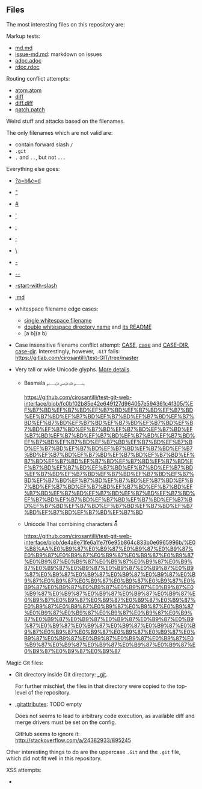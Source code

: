 ## Files

The most interesting files on this repository are:

Markup tests:

- [md.md](markdown.md)
- [issue-md.md](issue-markdown.md): markdown on issues
- [adoc.adoc](adoc.adoc)
- [rdoc.rdoc](rdoc.rdoc)

Routing conflict attempts:

- [atom.atom](atom.atom)
- [diff](diff)
- [diff.diff](diff.diff)
- [patch.patch](patch.patch)

Weird stuff and attacks based on the filenames.

The only filenames which are not valid are:

- contain forward slash `/`
- `.git`
- `.` and `..`, but not `...`

Everything else goes:

-   [?a=b&c=d](?a=b&c=d)

-   ["](")

-   [#](#)

-   ['](')

-   [:](:)

-   [;](;)

-   [\\](\\)

-   [-](-)

-   [--](--)

-   [-start-with-slash](-start-with-slash)

-   [\.md](\.md)

-   whitespace filename edge cases:

    - [single whitespace filename](%20)
    - [double whitespace directory name](%20%20/) and [its README](%20%20/README.md)
    - [a b](a b)

-   Case insensitive filename conflict attempt: [CASE](CASE), [case](case) and [CASE-DIR](CASE-DIR), [case-dir](case-dir). Interestingly, however, `.GIT` fails: <https://gitlab.com/cirosantilli/test-GIT/tree/master>

-   Very tall or wide Unicode glyphs. [More details](https://www.quora.com/What-are-the-coolest-Unicode-characters/answer/Ciro-Santilli-%E5%85%AD%E5%9B%9B%E4%BA%8B%E4%BB%B6-%E6%B3%95%E8%BD%AE%E5%8A%9F-%E7%BA%B3%E7%B1%B3%E6%AF%94%E4%BA%9A-%E5%A8%81%E8%A7%86).

    -   Basmala ﷽

        <https://github.com/cirosantilli/test-git-web-interface/blob/fc0bf02b85e42e649127d964057e594361c4f305/%EF%B7%BD%EF%B7%BD%EF%B7%BD%EF%B7%BD%EF%B7%BD%EF%B7%BD%EF%B7%BD%EF%B7%BD%EF%B7%BD%EF%B7%BD%EF%B7%BD%EF%B7%BD%EF%B7%BD%EF%B7%BD%EF%B7%BD%EF%B7%BD%EF%B7%BD%EF%B7%BD%EF%B7%BD%EF%B7%BD%EF%B7%BD%EF%B7%BD%EF%B7%BD%EF%B7%BD%EF%B7%BD%EF%B7%BD%EF%B7%BD%EF%B7%BD%EF%B7%BD%EF%B7%BD%EF%B7%BD%EF%B7%BD%EF%B7%BD%EF%B7%BD%EF%B7%BD%EF%B7%BD%EF%B7%BD%EF%B7%BD%EF%B7%BD%EF%B7%BD%EF%B7%BD%EF%B7%BD%EF%B7%BD%EF%B7%BD%EF%B7%BD%EF%B7%BD%EF%B7%BD%EF%B7%BD%EF%B7%BD%EF%B7%BD%EF%B7%BD%EF%B7%BD%EF%B7%BD%EF%B7%BD%EF%B7%BD%EF%B7%BD%EF%B7%BD%EF%B7%BD%EF%B7%BD%EF%B7%BD%EF%B7%BD%EF%B7%BD%EF%B7%BD%EF%B7%BD%EF%B7%BD%EF%B7%BD%EF%B7%BD%EF%B7%BD%EF%B7%BD%EF%B7%BD%EF%B7%BD%EF%B7%BD%EF%B7%BD%EF%B7%BD%EF%B7%BD%EF%B7%BD%EF%B7%BD%EF%B7%BD%EF%B7%BD%EF%B7%BD>

    -   Unicode Thai combining characters ส็็็็็็็็็็็็็็็็็็็็็็็็็็็็็็็็็็็็็็็็็็็็็็็็็็็็็็็็็็็็็็็็็็็็็็็็็็็็็็็็

        <https://github.com/cirosantilli/test-git-web-interface/blob/de4a8e71fe6a1fe7f6e95b864c833b0e6965996b/%E0%B8%AA%E0%B9%87%E0%B9%87%E0%B9%87%E0%B9%87%E0%B9%87%E0%B9%87%E0%B9%87%E0%B9%87%E0%B9%87%E0%B9%87%E0%B9%87%E0%B9%87%E0%B9%87%E0%B9%87%E0%B9%87%E0%B9%87%E0%B9%87%E0%B9%87%E0%B9%87%E0%B9%87%E0%B9%87%E0%B9%87%E0%B9%87%E0%B9%87%E0%B9%87%E0%B9%87%E0%B9%87%E0%B9%87%E0%B9%87%E0%B9%87%E0%B9%87%E0%B9%87%E0%B9%87%E0%B9%87%E0%B9%87%E0%B9%87%E0%B9%87%E0%B9%87%E0%B9%87%E0%B9%87%E0%B9%87%E0%B9%87%E0%B9%87%E0%B9%87%E0%B9%87%E0%B9%87%E0%B9%87%E0%B9%87%E0%B9%87%E0%B9%87%E0%B9%87%E0%B9%87%E0%B9%87%E0%B9%87%E0%B9%87%E0%B9%87%E0%B9%87%E0%B9%87%E0%B9%87%E0%B9%87%E0%B9%87%E0%B9%87%E0%B9%87%E0%B9%87%E0%B9%87%E0%B9%87%E0%B9%87%E0%B9%87%E0%B9%87%E0%B9%87%E0%B9%87%E0%B9%87%E0%B9%87%E0%B9%87%E0%B9%87%E0%B9%87%E0%B9%87%E0%B9%87%E0%B9%87%E0%B9%87>

Magic Git files:

-   Git directory inside Git directory: [_git](_git).

    For further mischief, the files in that directory were copied to the top-level of the repository.

-   [.gitattributes](.gitattributes): TODO empty

    Does not seems to lead to arbitrary code execution, as available diff and merge drivers must be set on the config.

    GitHub seems to ignore it: <http://stackoverflow.com/a/24382933/895245>

Other interesting things to do are the uppercase `.Git` and the `.git` file, which did not fit well in this repository.

XSS attempts:

- [<script>](<script>)
- `<script src="data:text;utf8,alert('xss')">`
- [svg.svg](svg.svg), with an XSS attempt
  - [svg-foreignObject.svg](svg-foreignObject.svg), CSS + XSS attempt, related: https://github.com/sindresorhus/css-in-readme-like-wat
- [sym-xss](sym-xss). It's path is an XSS attempt.
